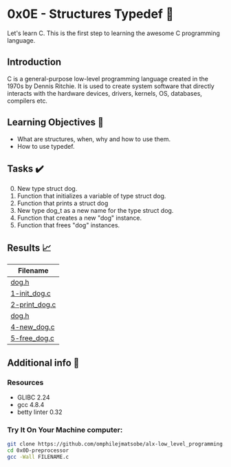 # 0x0E - Structures Typedef 📝

Let's learn C. This is the first step to learning the awesome C programming language.

## Introduction

C is a general-purpose low-level programming language created in the 1970s by Dennis Ritchie.
It is used to create system software that directly interacts with the hardware devices, drivers, kernels, OS, databases, compilers etc.

## Learning Objectives :bookmark_tabs:

* What are structures, when, why and how to use them.
* How to use typedef.

## Tasks :heavy_check_mark:

0. New type struct dog.
1. Function that initializes a variable of type struct dog.
2. Function that prints a struct dog
3. New type dog_t as a new name for the type struct dog.
4. Function that creates a new "dog" instance.
5. Function that frees "dog" instances.

## Results :chart_with_upwards_trend:

| Filename |
| ------ |
| [dog.h](https://github.com/omphilejmatsobe/alx-low_level_programming/blob/master/0x0E-structures_typedef/dog.h)|
| [1-init_dog.c](https://github.com/omphilejmatsobe/alx-low_level_programming/blob/master/0x0E-structures_typedef/1-init_dog.c)|
| [2-print_dog.c](https://github.com/omphilejmatsobe/alx-low_level_programming/blob/master/0x0E-structures_typedef/2-print_dog.c)|
| [dog.h](https://github.com/omphilejmatsobe/alx-low_level_programming/blob/master/0x0E-structures_typedef/dog.h)|
| [4-new_dog.c](https://github.com/omphilejmatsobe/alx-low_level_programming/blob/master/0x0E-structures_typedef/4-new_dog.c)|
| [5-free_dog.c](https://github.com/omphilejmatsobe/alx-low_level_programming/blob/master/0x0E-structures_typedef/5-free_dog.c)|

## Additional info :construction:
### Resources

- GLIBC 2.24
- gcc 4.8.4
- betty linter 0.32


### Try It On Your Machine computer:	
```bash
git clone https://github.com/omphilejmatsobe/alx-low_level_programming.git
cd 0x0D-preprocessor
gcc -Wall FILENAME.c
```

